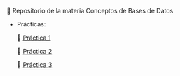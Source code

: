 :signal_strength: Repositorio de la materia Conceptos de Bases de Datos

- Prácticas:

 	:thought_balloon: [Práctica 1](./Práctica%201)

  :thought_balloon: [Práctica 2](./Práctica%202)
  
  :thought_balloon: [Práctica 3](./Práctica%203)
  
